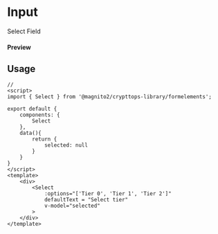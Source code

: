 # Input
Select Field

#### Preview
<Demo componentName="examples-form-select-doc" />

## Usage

```js:no-v-pre
// 
<script>
import { Select } from '@magnito2/crypttops-library/formelements';

export default {
    components: {
        Select
    },
    data(){
        return {
            selected: null
        }
    }
}
</script>
<template>
    <div>
        <Select
            :options="['Tier 0', 'Tier 1', 'Tier 2']"
            defaultText = "Select tier"
            v-model="selected"
        >
    </div>
</template>
```